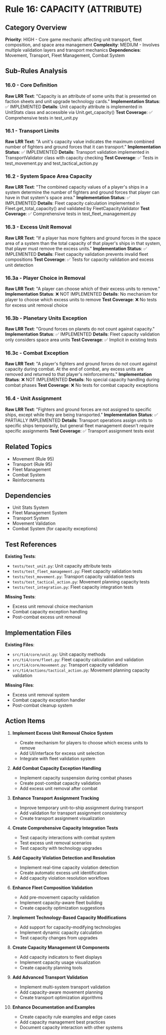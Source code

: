 # Rule 16: CAPACITY (ATTRIBUTE)

## Category Overview
**Priority**: HIGH - Core game mechanic affecting unit transport, fleet composition, and space area management
**Complexity**: MEDIUM - Involves multiple validation layers and transport mechanics
**Dependencies**: Movement, Transport, Fleet Management, Combat System

## Sub-Rules Analysis

### 16.0 - Core Definition
**Raw LRR Text**: "Capacity is an attribute of some units that is presented on faction sheets and unit upgrade technology cards."
**Implementation Status**: ✅ IMPLEMENTED
**Details**: Unit capacity attribute is implemented in UnitStats class and accessible via Unit.get_capacity()
**Test Coverage**: ✅ Comprehensive tests in test_unit.py

### 16.1 - Transport Limits
**Raw LRR Text**: "A unit's capacity value indicates the maximum combined number of fighters and ground forces that it can transport."
**Implementation Status**: ✅ IMPLEMENTED
**Details**: Transport validation implemented in TransportValidator class with capacity checking
**Test Coverage**: ✅ Tests in test_movement.py and test_tactical_action.py

### 16.2 - System Space Area Capacity
**Raw LRR Text**: "The combined capacity values of a player's ships in a system determine the number of fighters and ground forces that player can have in that system's space area."
**Implementation Status**: ✅ IMPLEMENTED
**Details**: Fleet capacity calculation implemented in Fleet.get_total_capacity() and validated by FleetCapacityValidator
**Test Coverage**: ✅ Comprehensive tests in test_fleet_management.py

### 16.3 - Excess Unit Removal
**Raw LRR Text**: "If a player has more fighters and ground forces in the space area of a system than the total capacity of that player's ships in that system, that player must remove the excess units."
**Implementation Status**: ✅ IMPLEMENTED
**Details**: Fleet capacity validation prevents invalid fleet compositions
**Test Coverage**: ✅ Tests for capacity validation and excess unit detection

### 16.3a - Player Choice in Removal
**Raw LRR Text**: "A player can choose which of their excess units to remove."
**Implementation Status**: ❌ NOT IMPLEMENTED
**Details**: No mechanism for player to choose which excess units to remove
**Test Coverage**: ❌ No tests for excess unit removal choice

### 16.3b - Planetary Units Exception
**Raw LRR Text**: "Ground forces on planets do not count against capacity."
**Implementation Status**: ✅ IMPLEMENTED
**Details**: Fleet capacity validation only considers space area units
**Test Coverage**: ✅ Implicit in existing tests

### 16.3c - Combat Exception
**Raw LRR Text**: "A player's fighters and ground forces do not count against capacity during combat. At the end of combat, any excess units are removed and returned to that player's reinforcements."
**Implementation Status**: ❌ NOT IMPLEMENTED
**Details**: No special capacity handling during combat phases
**Test Coverage**: ❌ No tests for combat capacity exceptions

### 16.4 - Unit Assignment
**Raw LRR Text**: "Fighters and ground forces are not assigned to specific ships, except while they are being transported."
**Implementation Status**: ✅ PARTIALLY IMPLEMENTED
**Details**: Transport operations assign units to specific ships temporarily, but general fleet management doesn't require specific assignments
**Test Coverage**: ✅ Transport assignment tests exist

## Related Topics
- Movement (Rule 95)
- Transport (Rule 95)
- Fleet Management
- Combat System
- Reinforcements

## Dependencies
- Unit Stats System
- Fleet Management System
- Transport System
- Movement Validation
- Combat System (for capacity exceptions)

## Test References
**Existing Tests**:
- `tests/test_unit.py`: Unit capacity attribute tests
- `tests/test_fleet_management.py`: Fleet capacity validation tests
- `tests/test_movement.py`: Transport capacity validation tests
- `tests/test_tactical_action.py`: Movement planning capacity tests
- `tests/test_integration.py`: Fleet capacity integration tests

**Missing Tests**:
- Excess unit removal choice mechanism
- Combat capacity exception handling
- Post-combat excess unit removal

## Implementation Files
**Existing Files**:
- `src/ti4/core/unit.py`: Unit capacity methods
- `src/ti4/core/fleet.py`: Fleet capacity calculation and validation
- `src/ti4/core/movement.py`: Transport capacity validation
- `src/ti4/actions/tactical_action.py`: Movement planning capacity validation

**Missing Files**:
- Excess unit removal system
- Combat capacity exception handler
- Post-combat cleanup system

## Action Items

1. **Implement Excess Unit Removal Choice System**
   - Create mechanism for players to choose which excess units to remove
   - Add UI/interface for excess unit selection
   - Integrate with fleet validation system

2. **Add Combat Capacity Exception Handling**
   - Implement capacity suspension during combat phases
   - Create post-combat capacity validation
   - Add excess unit removal after combat

3. **Enhance Transport Assignment Tracking**
   - Improve temporary unit-to-ship assignment during transport
   - Add validation for transport assignment consistency
   - Create transport assignment visualization

4. **Create Comprehensive Capacity Integration Tests**
   - Test capacity interactions with combat system
   - Test excess unit removal scenarios
   - Test capacity with technology upgrades

5. **Add Capacity Violation Detection and Resolution**
   - Implement real-time capacity violation detection
   - Create automatic excess unit identification
   - Add capacity violation resolution workflows

6. **Enhance Fleet Composition Validation**
   - Add pre-movement capacity validation
   - Implement capacity-aware fleet building
   - Create capacity optimization suggestions

7. **Implement Technology-Based Capacity Modifications**
   - Add support for capacity-modifying technologies
   - Implement dynamic capacity calculation
   - Test capacity changes from upgrades

8. **Create Capacity Management UI Components**
   - Add capacity indicators to fleet displays
   - Implement capacity usage visualization
   - Create capacity planning tools

9. **Add Advanced Transport Validation**
   - Implement multi-system transport validation
   - Add capacity-aware movement planning
   - Create transport optimization algorithms

10. **Enhance Documentation and Examples**
    - Create capacity rule examples and edge cases
    - Add capacity management best practices
    - Document capacity interaction with other systems